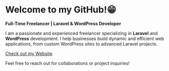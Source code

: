 # Welcome to my GitHub!😁

**Full-Time Freelancer | Laravel & WordPress Developer**

I am a passionate and experienced freelancer specializing in **Laravel** and **WordPress** development. I help businesses build dynamic and efficient web applications, from custom WordPress sites to advanced Laravel projects.

[Check out my Website](https://www.mungrid.com)

Feel free to reach out for collaborations or project inquiries!


